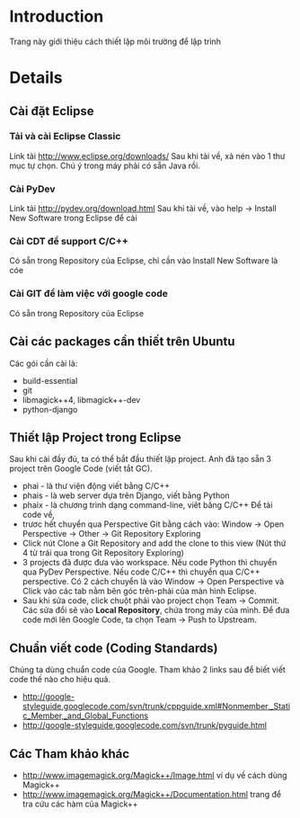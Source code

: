 # Introduction #

Trang này giới thiệu cách thiết lập môi trường để lập trình


# Details #

## Cài đặt Eclipse ##
### Tải và cài Eclipse Classic ###
Link tải http://www.eclipse.org/downloads/
Sau khi tải về, xả nén vào 1 thư mục tự chọn. Chú ý trong máy phải có sẵn Java rồi.
### Cài PyDev ###
Link tải http://pydev.org/download.html
Sau khi tải về, vào help -> Install New Software trong Eclipse để cài
### Cài CDT để support C/C++ ###
Có sẵn trong Repository của Eclipse, chỉ cần vào Install New Software là cóe
### Cài GIT để làm việc với google code ###
Có sẵn trong Repository của Eclipse
## Cài các packages cần thiết trên Ubuntu ##
Các gói cần cài là:
  * build-essential
  * git
  * libmagick++4, libmagick++-dev
  * python-django
## Thiết lập Project trong Eclipse ##
Sau khi cài đầy đủ, ta có thể bắt đầu thiết lập project. Anh đã tạo sẵn 3 project trên Google Code (viết tắt GC).
  * phai - là thư viện động viết bằng C/C++
  * phais - là web server dựa trên Django, viết bằng Python
  * phaix - là chương trình dạng command-line, viêt băng C/C++
Để tải code về,
  * trươc hết chuyển qua Perspective Git bằng cách vào: Window -> Open Perspective -> Other -> Git Repository Exploring
  * Click nút Clone a Git Repository and add the clone to this view (Nút thứ 4 từ trái qua trong Git Repository Exploring)
  * 3 projects đã được đưa vào workspace. Nếu code Python thì chuyển qua PyDev Perspective. Nếu  code C/C++ thì chuyển qua C/C++ perspective. Có 2 cách chuyển là vào Window -> Open Perspective và Click vào các tab nằm bên góc trên-phải của màn hình Eclipse.
  * Sau khi sửa code, click chuột phải vào project chọn Team -> Commit. Các sửa đổi sẽ vào **Local Repository**, chứa trong máy của mình. Để đưa code mới lên Google Code, ta chọn Team -> Push to Upstream.

## Chuẩn viết code (Coding Standards) ##

Chúng ta dùng chuẩn code của Google. Tham khảo 2 links sau để biết viết code thế nào cho hiệu quả.
  * http://google-styleguide.googlecode.com/svn/trunk/cppguide.xml#Nonmember,_Static_Member,_and_Global_Functions
  * http://google-styleguide.googlecode.com/svn/trunk/pyguide.html

## Các Tham khảo khác ##

  * http://www.imagemagick.org/Magick++/Image.html ví dụ về cách dùng Magick++
  * http://www.imagemagick.org/Magick++/Documentation.html trang để tra cứu các hàm của Magick++
